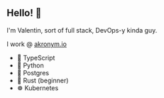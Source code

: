 ## Hello! 🫣

I'm Valentin, sort of full stack, DevOps-y kinda guy.

I work @ [akronym.io](https://akronym.io)

* 🔨 TypeScript
* 🐍 Python
* 🐘 Postgres
* 🦀 Rust (beginner)
* ☸️ Kubernetes
